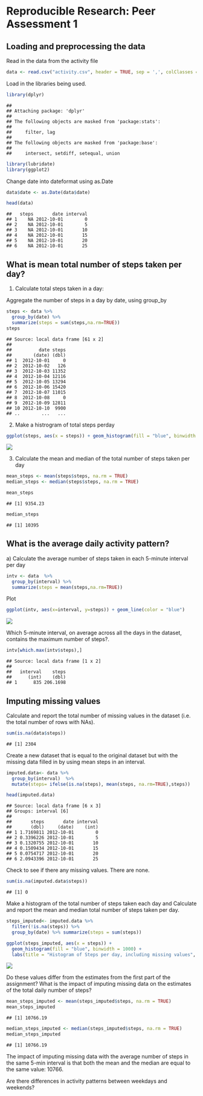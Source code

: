 # Reproducible Research: Peer Assessment 1


## Loading and preprocessing the data


Read in the data from the activity file


```r
data <- read.csv("activity.csv", header = TRUE, sep = ',', colClasses = c("numeric", "character","integer"))
```


Load in the libraries being used.


```r
library(dplyr)
```

```
## 
## Attaching package: 'dplyr'
## 
## The following objects are masked from 'package:stats':
## 
##     filter, lag
## 
## The following objects are masked from 'package:base':
## 
##     intersect, setdiff, setequal, union
```

```r
library(lubridate)
library(ggplot2)
```

Change date into dateformat using as.Date

```r
data$date <- as.Date(data$date)
```



```r
head(data)
```

```
##   steps       date interval
## 1    NA 2012-10-01        0
## 2    NA 2012-10-01        5
## 3    NA 2012-10-01       10
## 4    NA 2012-10-01       15
## 5    NA 2012-10-01       20
## 6    NA 2012-10-01       25
```


## What is mean total number of steps taken per day?

 1) Calculate total steps taken in a day:
 
Aggregate the number of steps in a day by date, using group_by

```r
steps <- data %>%
  group_by(date) %>%
  summarize(steps = sum(steps,na.rm=TRUE)) 
steps
```

```
## Source: local data frame [61 x 2]
## 
##          date steps
##        (date) (dbl)
## 1  2012-10-01     0
## 2  2012-10-02   126
## 3  2012-10-03 11352
## 4  2012-10-04 12116
## 5  2012-10-05 13294
## 6  2012-10-06 15420
## 7  2012-10-07 11015
## 8  2012-10-08     0
## 9  2012-10-09 12811
## 10 2012-10-10  9900
## ..        ...   ...
```

2) Make a histrogram of total steps perday




```r
ggplot(steps, aes(x = steps)) + geom_histogram(fill = "blue", binwidth = 1000) + labs(title = "Steps per day", x = "Steps per day", y = "Frequency")
```

![](PA1_template_files/figure-html/unnamed-chunk-6-1.png) 

 3) Calculate the mean and median of the total number of steps taken per day

```r
mean_steps <- mean(steps$steps, na.rm = TRUE)
median_steps <- median(steps$steps, na.rm = TRUE)

mean_steps
```

```
## [1] 9354.23
```

```r
median_steps
```

```
## [1] 10395
```


## What is the average daily activity pattern?

a) Calculate the average number of steps taken in each 5-minute interval per day 


```r
intv <- data  %>%
  group_by(interval) %>%
  summarize(steps = mean(steps,na.rm=TRUE))
```

Plot


```r
ggplot(intv, aes(x=interval, y=steps)) + geom_line(color = "blue")
```

![](PA1_template_files/figure-html/unnamed-chunk-9-1.png) 

Which 5-minute interval, on average across all the days in the dataset, contains the maximum number of steps?.

 

```r
intv[which.max(intv$steps),]
```

```
## Source: local data frame [1 x 2]
## 
##   interval    steps
##      (int)    (dbl)
## 1      835 206.1698
```



## Imputing missing values


Calculate and report the total number of missing values in the dataset (i.e. the total number of rows with NAs).

```r
sum(is.na(data$steps))
```

```
## [1] 2304
```

Create a new dataset that is equal to the original dataset but with the missing data filled in by using mean steps in an interval.


```r
imputed.data<- data %>%
  group_by(interval)  %>%
  mutate(steps= ifelse(is.na(steps), mean(steps, na.rm=TRUE),steps))

head(imputed.data)
```

```
## Source: local data frame [6 x 3]
## Groups: interval [6]
## 
##       steps       date interval
##       (dbl)     (date)    (int)
## 1 1.7169811 2012-10-01        0
## 2 0.3396226 2012-10-01        5
## 3 0.1320755 2012-10-01       10
## 4 0.1509434 2012-10-01       15
## 5 0.0754717 2012-10-01       20
## 6 2.0943396 2012-10-01       25
```


Check to see if there any missing values. There are none.

```r
sum(is.na(imputed.data$steps))
```

```
## [1] 0
```

Make a histogram of the total number of steps taken each day and Calculate and report the mean and median total number of steps taken per day.

```r
steps_imputed<- imputed.data %>%
  filter(!is.na(steps)) %>%
  group_by(date) %>% summarize(steps = sum(steps)) 

ggplot(steps_imputed, aes(x = steps)) +
  geom_histogram(fill = "blue", binwidth = 1000) +
  labs(title = "Histogram of Steps per day, including missing values", x = "Steps per day", y = "Frequency")
```

![](PA1_template_files/figure-html/unnamed-chunk-14-1.png) 

Do these values differ from the estimates from the first part of the assignment? What is the impact of imputing missing data on the estimates of the total daily number of steps?


```r
mean_steps_imputed <- mean(steps_imputed$steps, na.rm = TRUE)
mean_steps_imputed
```

```
## [1] 10766.19
```

```r
median_steps_imputed <- median(steps_imputed$steps, na.rm = TRUE)
median_steps_imputed
```

```
## [1] 10766.19
```
The impact of imputing missing data with the average number of steps in the same 5-min interval is that both the mean and the median are equal to the same value: 10766.

Are there differences in activity patterns between weekdays and weekends?
